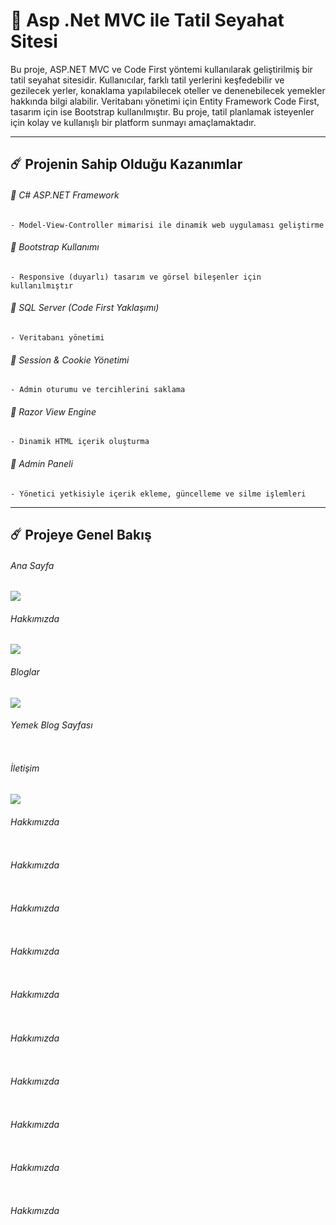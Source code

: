 # 🚀 Asp .Net MVC ile Tatil Seyahat Sitesi

Bu proje, ASP.NET MVC ve Code First yöntemi kullanılarak geliştirilmiş bir tatil seyahat sitesidir. Kullanıcılar, farklı tatil yerlerini keşfedebilir ve gezilecek yerler, konaklama yapılabilecek oteller ve denenebilecek yemekler hakkında bilgi alabilir. Veritabanı yönetimi için Entity Framework Code First, tasarım için ise Bootstrap kullanılmıştır. Bu proje, tatil planlamak isteyenler için kolay ve kullanışlı bir platform sunmayı amaçlamaktadır.

-----


## ☄️ Projenin Sahip Olduğu Kazanımlar

###### 🌟 C# ASP.NET Framework

    - Model-View-Controller mimarisi ile dinamik web uygulaması geliştirme
    
###### 🌟 Bootstrap Kullanımı
    - Responsive (duyarlı) tasarım ve görsel bileşenler için kullanılmıştır
    
###### 🌟 SQL Server (Code First Yaklaşımı)
    - Veritabanı yönetimi
    
###### 🌟 Session & Cookie Yönetimi 
    - Admin oturumu ve tercihlerini saklama

###### 🌟 Razor View Engine
    - Dinamik HTML içerik oluşturma
    
###### 🌟 Admin Paneli
    - Yönetici yetkisiyle içerik ekleme, güncelleme ve silme işlemleri


-----

## ☄️ Projeye Genel Bakış

###### Ana Sayfa

<img src="https://github.com/user-attachments/assets/f733c723-7ed5-41a1-8962-032cce0b4681" width:700>


###### Hakkımızda

<img src="https://github.com/user-attachments/assets/99688df4-c3a2-4957-b330-5e38ec10a1bf" width:700>


###### Bloglar

<img src="https://imgur.com/a/OIRfY0I" width:700>


###### Yemek Blog Sayfası

<img src="" width:700>


###### İletişim

<img src="https://github.com/user-attachments/assets/c8fadd39-f300-4d47-84c5-1c237426db8e" width:700>





###### Hakkımızda

<img src="" width:700>


###### Hakkımızda

<img src="" width:700>



###### Hakkımızda

<img src="" width:700>



###### Hakkımızda

<img src="" width:700>



###### Hakkımızda

<img src="" width:700>



###### Hakkımızda

<img src="" width:700>



###### Hakkımızda

<img src="" width:700>



###### Hakkımızda

<img src="" width:700>



###### Hakkımızda

<img src="" width:700>



###### Hakkımızda

<img src="" width:700>





 


    
    


